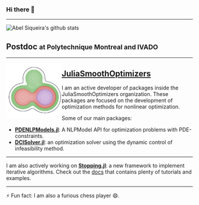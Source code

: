 ### Hi there 👋

---

![Abel Siqueira's github stats](https://github-readme-stats.vercel.app/api?username=tmigot&show_icons=true&theme=radical)

## Postdoc <small>at Polytechnique Montreal and IVADO</small>

---

<p>
  <a href="https://github.com/JuliaSmoothOptimizers"><img width="150" align='left' src="https://raw.githubusercontent.com/tmigot/tmigot/main/logo-jso.png"></a>
</p>

## [JuliaSmoothOptimizers](https://github.com/JuliaSmoothOptimizers)

I am an active developer of packages inside the JuliaSmoothOptimizers organization. These packages are focused on the development of optimization methods for nonlinear optimization.

Some of our main packages:

- [**PDENLPModels.jl**](https://github.com/JuliaSmoothOptimizers/PDENLPModels.jl): A NLPModel API for optimization problems with PDE-constraints.
- [**DCISolver.jl**](https://github.com/JuliaSmoothOptimizers/DCISolver.jl): an optimization solver using the dynamic control of infeasibility method.

---

I am also actively working on [**Stopping.jl**](https://github.com/vepiteski/Stopping.jl): a new framework to implement iterative algorithms. Check out the [docs](https://vepiteski.github.io/Stopping.jl/dev/) that contains plenty of tutorials and examples.

---

⚡ Fun fact: I am also a furious chess player 😄.

<!--
**tmigot/tmigot** is a ✨ _special_ ✨ repository because its `README.md` (this file) appears on your GitHub profile.

Here are some ideas to get you started:

- 🔭 I’m currently working on ...
- 🌱 I’m currently learning ...
- 👯 I’m looking to collaborate on ...
- 🤔 I’m looking for help with ...
- 💬 Ask me about ...
- 📫 How to reach me: ...
- 😄 Pronouns: ...
- ⚡ Fun fact: ...
-->
